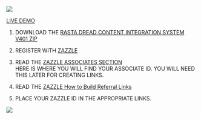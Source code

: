 ![](http://rlv.zcache.com/svc/view?rlvnet=1&realview=113492940644039419&design=f7038385-2c13-49fc-ab8f-5eab90d2b18e&formfactor=iphone5&style=matte&max_dim=325)

[LIVE DEMO](http://thenocklist.com/jmobile/)

1. DOWNLOAD THE [RASTA DREAD CONTENT INTEGRATION SYSTEM V401 ZIP](https://github.com/NOCKLIST/jmobile201)

2. REGISTER WITH [ZAZZLE](http://www.zazzle.com/)

3. READ THE [ZAZZLE ASSOCIATES SECTION](http://www.zazzle.com/my/associate/associate)  
HERE IS WHERE YOU WILL FIND YOUR ASSOCIATE ID.  YOU WILL NEED THIS LATER FOR CREATING LINKS.

4. READ THE [ZAZZLE How to Build Referral Links](http://www.zazzle.com/sell/affiliates/referrallinks)

5. PLACE YOUR ZAZZLE ID IN THE APPROPRIATE LINKS.  


![](http://rlv.zcache.com/svc/view?rlvnet=1&realview=113954889225802812&design=08c4d6c6-2655-4088-a828-da4b4d98e7ec&formfactor=ipadmini&style=matte&max_dim=325)
